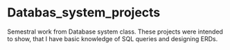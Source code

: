 # Databas_system_projects
Semestral work from Database system class.
These projects were intended to show, that I have basic knowledge of SQL queries and designing ERDs.
